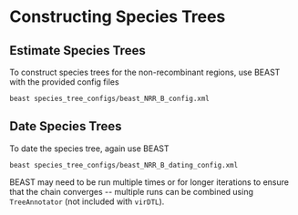 # Constructing Species Trees

## Estimate Species Trees
To construct species trees for the non-recombinant regions, use BEAST with the provided config files
```
beast species_tree_configs/beast_NRR_B_config.xml
```

## Date Species Trees
To date the species tree, again use BEAST
```
beast species_tree_configs/beast_NRR_B_dating_config.xml
```

BEAST may need to be run multiple times or for longer iterations to ensure
that the chain converges -- multiple runs can be combined using `TreeAnnotator`
(not included with `virDTL`).

